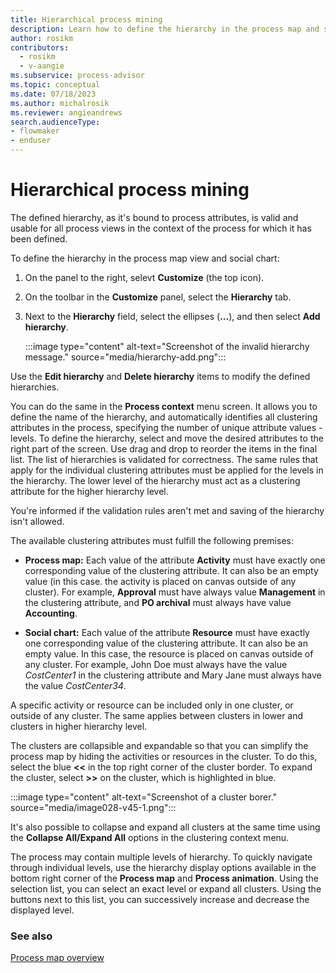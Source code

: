 ```yaml
---
title: Hierarchical process mining
description: Learn how to define the hierarchy in the process map and social chart in Power Automate Process Mining.
author: rosikm
contributors:
  - rosikm
  - v-aangie
ms.subservice: process-advisor
ms.topic: conceptual
ms.date: 07/18/2023
ms.author: michalrosik
ms.reviewer: angieandrews
search.audienceType:
- flowmaker
- enduser
---
```


# Hierarchical process mining

The defined hierarchy, as it's bound to process attributes, is valid and usable for all process views in the context of the process for which it has been defined.

To define the hierarchy in the process map view and social chart:

1. On the panel to the right, selevt **Customize** (the top icon).

1. On the toolbar in the **Customize** panel, select the **Hierarchy** tab.

1. Next to the **Hierarchy** field, select the ellipses (**...**), and then select **Add hierarchy**.

    :::image type="content" alt-text="Screenshot of the invalid hierarchy message." source="media/hierarchy-add.png":::

Use the **Edit hierarchy** and **Delete hierarchy** items to modify the defined hierarchies.

You can do the same in the **Process context** menu screen. It allows you to define the name of the hierarchy, and automatically identifies all clustering attributes in the process, specifying the number of unique attribute values - levels. To define the hierarchy, select and move the desired attributes to the right part of the screen. Use drag and drop to reorder the items in the final list. The list of hierarchies is validated for correctness. The same rules that apply for the individual clustering attributes must be applied for the levels in the hierarchy. The lower level of the hierarchy must act as a clustering attribute for the higher hierarchy level.

You're informed if the validation rules aren't met and saving of the hierarchy isn't allowed.

The available clustering attributes must fulfill the following premises:

- **Process map:** Each value of the attribute **Activity** must have exactly one corresponding value of the clustering attribute. It can also be an empty value (in this case. the activity is placed on canvas outside of any cluster). For example, **Approval** must have always value **Management** in the clustering attribute, and **PO archival** must always have value **Accounting**.

- **Social chart:** Each value of the attribute **Resource** must have exactly one corresponding value of the clustering attribute. It can also be an empty value. In this case, the resource is placed on canvas outside of any cluster. For example, John Doe must always have the value *CostCenter1* in the clustering attribute and Mary Jane must always have the value *CostCenter34*.

A specific activity or resource can be included only in one cluster, or outside of any cluster. The same applies between clusters in lower and clusters in higher hierarchy level.

The clusters are collapsible and expandable so that you can simplify the process map by hiding the activities or resources in the cluster. To do this, select the blue **<<** in the top right corner of the cluster border. To expand the cluster, select **>>** on the cluster, which is highlighted in blue.

:::image type="content" alt-text="Screenshot of a cluster borer." source="media/image028-v45-1.png":::

It's also possible to collapse and expand all clusters at the same time using the **Collapse All/Expand All** options in the clustering context menu.

The process may contain multiple levels of hierarchy. To quickly navigate through individual levels, use the hierarchy display options available in the bottom right corner of the **Process map** and **Process animation**. Using the selection list, you can select an exact level or expand all clusters. Using the buttons next to this list, you can successively increase and decrease the displayed level.

### See also

[Process map overview](process-map.md)


